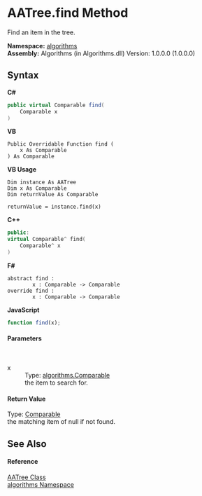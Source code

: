 # AATree.find Method 
 

Find an item in the tree.

**Namespace:**&nbsp;<a href="82f88b43-fdc9-bc99-9558-75fce96d448f">algorithms</a><br />**Assembly:**&nbsp;Algorithms (in Algorithms.dll) Version: 1.0.0.0 (1.0.0.0)

## Syntax

**C#**<br />
``` C#
public virtual Comparable find(
	Comparable x
)
```

**VB**<br />
``` VB
Public Overridable Function find ( 
	x As Comparable
) As Comparable
```

**VB Usage**<br />
``` VB Usage
Dim instance As AATree
Dim x As Comparable
Dim returnValue As Comparable

returnValue = instance.find(x)
```

**C++**<br />
``` C++
public:
virtual Comparable^ find(
	Comparable^ x
)
```

**F#**<br />
``` F#
abstract find : 
        x : Comparable -> Comparable 
override find : 
        x : Comparable -> Comparable 
```

**JavaScript**<br />
``` JavaScript
function find(x);
```


#### Parameters
&nbsp;<dl><dt>x</dt><dd>Type: <a href="6dcffa06-805a-b637-3ea2-da53324cd88f">algorithms.Comparable</a><br />the item to search for.</dd></dl>

#### Return Value
Type: <a href="6dcffa06-805a-b637-3ea2-da53324cd88f">Comparable</a><br />the matching item of null if not found.

## See Also


#### Reference
<a href="d2b1ddce-1121-f4a3-2427-7103aa27229a">AATree Class</a><br /><a href="82f88b43-fdc9-bc99-9558-75fce96d448f">algorithms Namespace</a><br />
